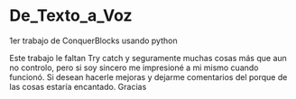 # De_Texto_a_Voz
1er trabajo de ConquerBlocks usando python

Este trabajo le faltan Try catch y seguramente muchas cosas más que aun no controlo, pero si soy sincero me impresioné a mi mismo cuando funcionó.
Si desean hacerle mejoras y dejarme comentarios del porque de las cosas estaría encantado.
Gracias
